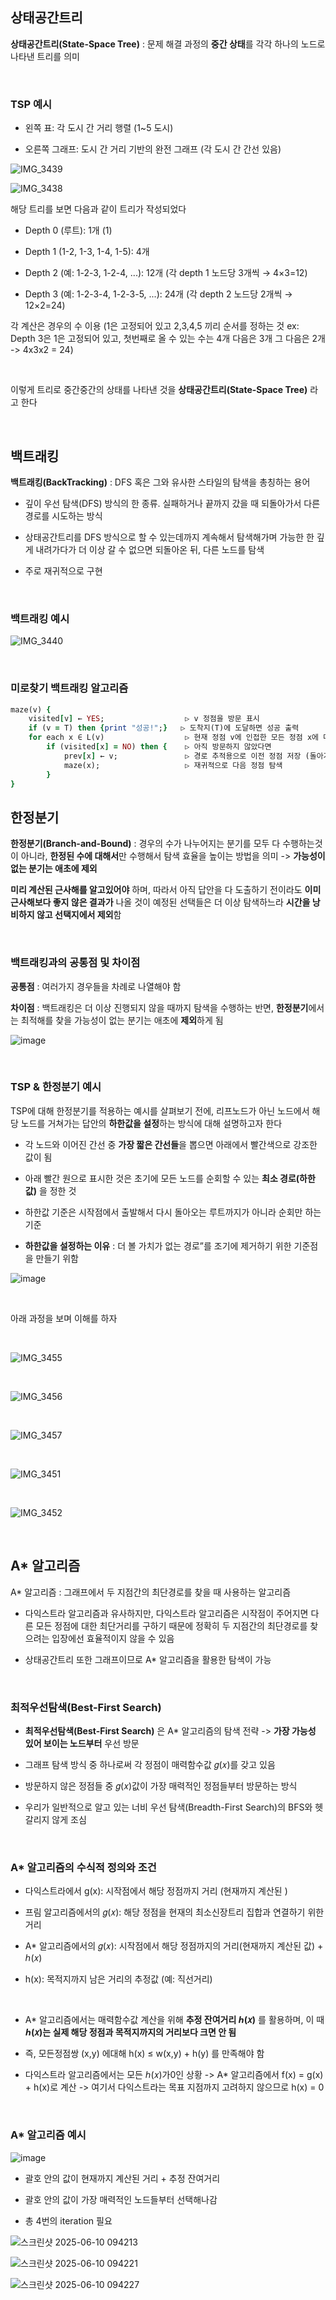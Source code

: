 ## 상태공간트리 

**상태공간트리(State-Space Tree)** : 문제 해결 과정의 **중간 상태**를 각각 하나의 노드로 나타낸 트리를 의미

<br/>

### TSP 예시 

- 왼쪽 표: 각 도시 간 거리 행렬 (1~5 도시)

- 오른쪽 그래프: 도시 간 거리 기반의 완전 그래프 (각 도시 간 간선 있음)

![IMG_3439](https://github.com/user-attachments/assets/7333661c-fd57-4b0b-b8e4-dcd01f055e05)

![IMG_3438](https://github.com/user-attachments/assets/4a02e185-b536-46d2-aec1-ea984bbc002b)

해당 트리를 보면 다음과 같이 트리가 작성되었다 

- Depth 0 (루트): 1개 (1)

- Depth 1 (1-2, 1-3, 1-4, 1-5): 4개

- Depth 2 (예: 1-2-3, 1-2-4, ...): 12개 (각 depth 1 노드당 3개씩 → 4×3=12)

- Depth 3 (예: 1-2-3-4, 1-2-3-5, ...): 24개 (각 depth 2 노드당 2개씩 → 12×2=24)

각 계산은 경우의 수 이용 (1은 고정되어 있고 2,3,4,5 끼리 순서를 정하는 것 ex: Depth 3은 1은 고정되어 있고, 첫번째로 올 수 있는 수는 4개 다음은 3개 그 다음은 2개 -> 4x3x2 = 24)

<br/>

이렇게 트리로 중간중간의 상태를 나타낸 것을 **상태공간트리(State-Space Tree)** 라고 한다 

<br/>

## 백트래킹

**백트래킹(BackTracking)** : DFS 혹은 그와 유사한 스타일의 탐색을 총칭하는 용어

- 깊이 우선 탐색(DFS) 방식의 한 종류. 실패하거나 끝까지 갔을 때 되돌아가서 다른 경로를 시도하는 방식

- 상태공간트리를 DFS 방식으로 할 수 있는데까지 계속해서 탐색해가며 가능한 한 깊게 내려가다가 더 이상 갈 수 없으면 되돌아온 뒤, 다른 노드를 탐색

- 주로 재귀적으로 구현

<br/>

### 백트래킹 예시 

![IMG_3440](https://github.com/user-attachments/assets/b31e1e41-0e5e-4358-a4b4-6c565496d45b)

<br/>

### 미로찾기 백트래킹 알고리즘

```ruby
maze(v) {
    visited[v] ← YES;                  ▷ v 정점을 방문 표시
    if (v = T) then {print "성공!";}   ▷ 도착지(T)에 도달하면 성공 출력
    for each x ∈ L(v)                  ▷ 현재 정점 v에 인접한 모든 정점 x에 대해
        if (visited[x] = NO) then {    ▷ 아직 방문하지 않았다면
            prev[x] ← v;               ▷ 경로 추적용으로 이전 정점 저장 (돌아가는 길을 저장하기 위함)
            maze(x);                   ▷ 재귀적으로 다음 정점 탐색
        }
}
```

## 한정분기 

**한정분기(Branch-and-Bound)** : 경우의 수가 나누어지는 분기를 모두 다 수행하는것이 아니라, **한정된 수에 대해서**만 수행해서 탐색 효율을 높이는 방법을 의미 -> **가능성이 없는 분기는 애초에 제외**

**미리 계산된 근사해를 알고있어야** 하며, 따라서 아직 답안을 다 도출하기 전이라도 **이미 근사해보다 좋지 않은 결과가** 나올 것이 예정된 선택들은 더 이상 탐색하느라 **시간을 낭비하지 않고 선택지에서 제외**함

<br/>

### 백트래킹과의 공통점 및 차이점

**공통점** : 여러가지 경우들을 차례로 나열해야 함

**차이점** : 백트래킹은 더 이상 진행되지 않을 때까지 탐색을 수행하는 반면, **한정분기**에서는 최적해를 찾을 가능성이 없는 분기는 애초에 **제외**하게 됨

![image](https://github.com/user-attachments/assets/fcc42eed-95fa-4f02-86af-da0607047e37)

<br/>

### TSP & 한정분기 예시 

TSP에 대해 한정분기를 적용하는 예시를 살펴보기 전에, 리프노드가 아닌 노드에서 해당 노드를 거쳐가는 답안의 **하한값을 설정**하는 방식에 대해 설명하고자 한다 

- 각 노드와 이어진 간선 중 **가장 짧은 간선들**을 뽑으면 아래에서 빨간색으로 강조한 값이 됨

- 아래 빨간 원으로 표시한 것은 초기에 모든 노드를 순회할 수 있는 **최소 경로(하한값)** 을 정한 것

- 하한값 기준은 시작점에서 출발해서 다시 돌아오는 루트까지가 아니라 순회만 하는 기준

- **하한값을 설정하는 이유** : 더 볼 가치가 없는 경로”를 조기에 제거하기 위한 기준점을 만들기 위함 
  
![image](https://github.com/user-attachments/assets/3dc6221f-1b2a-4525-8f6f-034d129133d7)

<br/>

아래 과정을 보며 이해를 하자 

<br/>

![IMG_3455](https://github.com/user-attachments/assets/a4db90f7-71fc-4d8a-9eb1-5402b145b777)

<br/>

![IMG_3456](https://github.com/user-attachments/assets/c7829f57-9778-4a6c-82a7-2e53fe590aeb)

<br/>

![IMG_3457](https://github.com/user-attachments/assets/63f1c070-00ba-46ae-a65e-3b08b7214365)

<br/>

![IMG_3451](https://github.com/user-attachments/assets/c345f1b2-85f3-4a26-a9bf-f313a827f3b3)

<br/>

![IMG_3452](https://github.com/user-attachments/assets/1488a90d-c3da-45c7-8da3-46e486290e58)

<br/>

## A* 알고리즘

A* 알고리즘 : 그래프에서 두 지점간의 최단경로를 찾을 때 사용하는 알고리즘

- 다익스트라 알고리즘과 유사하지만, 다익스트라 알고리즘은 시작점이 주어지면 다른 모든 정점에 대한 최단거리를 구하기 때문에 정확히 두 지점간의 최단경로를 찾으려는 입장에선 효율적이지 않을 수 있음

- 상태공간트리 또한 그래프이므로 A* 알고리즘을 활용한 탐색이 가능

<br/>

### 최적우선탐색(Best-First Search)

- **최적우선탐색(Best-First Search)** 은 A* 알고리즘의 탐색 전략 -> **가장 가능성 있어 보이는 노드부터** 우선 방문
  
- 그래프 탐색 방식 중 하나로써 각 정점이 매력함수값 𝑔(𝑥)를 갖고 있음

- 방문하지 않은 정점들 중 𝑔(𝑥)값이 가장 매력적인 정점들부터 방문하는 방식

- 우리가 일반적으로 알고 있는 너비 우선 탐색(Breadth-First Search)의 BFS와 헷갈리지 않게 조심

<br/>

### A* 알고리즘의 수식적 정의와 조건

- 다익스트라에서 g(x): 시작점에서 해당 정점까지 거리 (현재까지 계산된 )

- 프림 알고리즘에서의 𝑔(𝑥): 해당 정점을 현재의 최소신장트리 집합과 연결하기 위한 거리

- A* 알고리즘에서의 𝑔(𝑥): 시작점에서 해당 정점까지의 거리(현재까지 계산된 값) + ℎ(𝑥)

- h(x): 목적지까지 남은 거리의 추정값 (예: 직선거리)

<br/>

- A* 알고리즘에서는 매력함수값 계산을 위해 **추정 잔여거리 ℎ(𝑥)** 를 활용하며, 이 때 **ℎ(𝑥)는 실제 해당 정점과 목적지까지의 거리보다 크면 안 됨**

- 즉, 모든정점쌍 (x,y) 에대해 h(x) ≤ w(x,y) + h(y) 를 만족해야 함

- 다익스트라 알고리즘에서는 모든 ℎ(𝑥)가0인 상황 -> A* 알고리즘에서 f(x) = g(x) + h(x)로 계산 -> 여기서 다익스트라는 목표 지점까지 고려하지 않으므로 h(x) = 0 

<br/>

### A* 알고리즘 예시 

![image](https://github.com/user-attachments/assets/3e2cd5a3-7983-4045-8d7f-550326ea3405)

- 괄호 안의 값이 현재까지 계산된 거리 + 추정 잔여거리

- 괄호 안의 값이 가장 매력적인 노드들부터 선택해나감

- 총 4번의 iteration 필요

![스크린샷 2025-06-10 094213](https://github.com/user-attachments/assets/9fc7f708-1e20-44b4-b208-8d90f922e743)

![스크린샷 2025-06-10 094221](https://github.com/user-attachments/assets/8277b9d2-d261-405f-bb88-0f345c8e5a4e)

![스크린샷 2025-06-10 094227](https://github.com/user-attachments/assets/c812e583-a235-49df-8157-9a3473e97acb)



















































